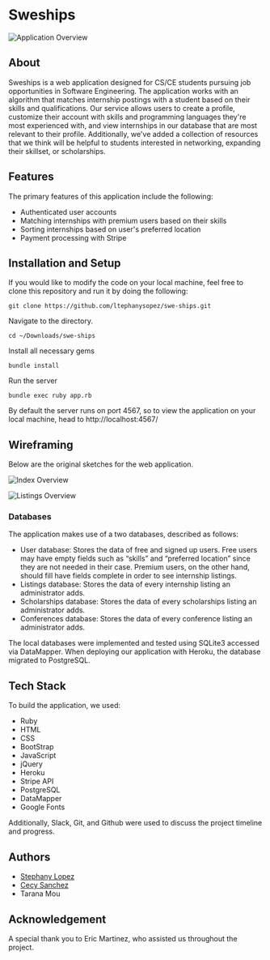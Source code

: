# Sweships

![Application Overview](https://github.com/ltephanysopez/sweships/blob/master/docs/home-page.png)


## About

Sweships is a web application designed for CS/CE students pursuing job opportunities in Software Engineering. The application works with an algorithm that matches internship postings with a student based on their skills and qualifications. Our service allows users to create a profile, customize their account with skills and programming languages they're most experienced with, and view internships in our database that are most relevant to their profile. Additionally, we've added a collection of resources that we think will be helpful to students interested in networking, expanding their skillset, or scholarships.


## Features
The primary features of this application include the following:
- Authenticated user accounts
- Matching internships with premium users based on their skills
- Sorting internships based on user's preferred location
- Payment processing with Stripe


## Installation and Setup
If you would like to modify the code on your local machine, feel free to clone this repository and run it by doing the following:

```
git clone https://github.com/ltephanysopez/swe-ships.git
```

Navigate to the directory.
```
cd ~/Downloads/swe-ships
```

Install all necessary gems
```
bundle install
```

Run the server
```
bundle exec ruby app.rb
```

By default the server runs on port 4567, so to view the application on your local machine, head to http://localhost:4567/



## Wireframing
Below are the original sketches for the web application.

![Index Overview](https://github.com/ltephanysopez/sweships/blob/master/docs/index.png)

![Listings Overview](https://github.com/ltephanysopez/sweships/blob/master/docs/listings.png)



### Databases
The application makes use of a two databases, described as follows:
- User database: Stores the data of free and signed up users. Free users may have empty fields such as “skills” and “preferred location” since they are not needed in their case. Premium users, on the other hand, should fill have fields complete in order to see internship listings.
- Listings database: Stores the data of every internship listing an administrator adds.
- Scholarships database: Stores the data of every scholarships listing an administrator adds.
- Conferences database: Stores the data of every conference listing an administrator adds.

The local databases were implemented and tested using SQLite3 accessed via DataMapper. When deploying our application with Heroku, the database migrated to PostgreSQL.


## Tech Stack
To build the application, we used:
- Ruby
- HTML
- CSS
- BootStrap
- JavaScript
- jQuery
- Heroku
- Stripe API
- PostgreSQL
- DataMapper
- Google Fonts


Additionally, Slack, Git, and Github were used to discuss the project timeline and progress.


## Authors
- [Stephany Lopez](https://www.ltephanysopez.com)
- [Cecy Sanchez](https://acsanchezr.github.io/)
- Tarana Mou


## Acknowledgement

A special thank you to Eric Martinez, who assisted us throughout the project.
